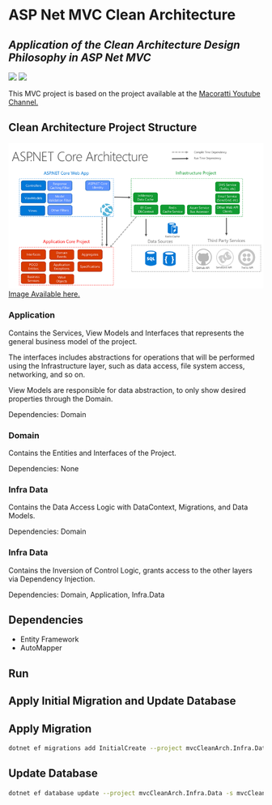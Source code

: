 # ASP Net MVC Clean Architecture


## _Application of the Clean Architecture Design Philosophy in ASP Net MVC_
![](https://img.shields.io/badge/Code-CSharp-informational?style=flat&logo=c-sharp&logoColor=white&color=blue)
![](https://img.shields.io/badge/Code-.NET%20Core%206-informational?style=flat&logo=dotnet&logoColor=white&color=blue)

This MVC project is based on the project available at the [Macoratti Youtube Channel.](https://www.youtube.com/channel/UCoqYHkQy8q5nEMv1gkcZgSw)

## Clean Architecture Project Structure

![ASP .Net Core Clean Architecture Structure](/imgs/aspc_cleanarq18.png "ASP .Net Core Clean Architecture Structure")
[Image Available here.](https://docs.microsoft.com/en-us/dotnet/architecture/modern-web-apps-azure/common-web-application-architectures)

### Application

Contains the Services, View Models and Interfaces that represents the general business model of the project.

The interfaces includes abstractions for operations that will be performed using the Infrastructure layer, such as data access, file system access, networking, and so on.

View Models are responsible for data abstraction, to only show desired properties through the Domain.

Dependencies: Domain

### Domain

Contains the Entities and Interfaces of the Project.

Dependencies: None

### Infra Data

Contains the Data Access Logic with DataContext, Migrations, and Data Models.

Dependencies: Domain

### Infra Data

Contains the Inversion of Control Logic, grants access to the other layers via Dependency Injection.

Dependencies: Domain, Application, Infra.Data


## Dependencies

* Entity Framework
* AutoMapper

## Run

## Apply Initial Migration and Update Database

## Apply Migration
```sh
dotnet ef migrations add InitialCreate --project mvcCleanArch.Infra.Data -s mvcCleanArch.MVC -c ApplicationDbContext --verbose
```

## Update Database
```sh
dotnet ef database update --project mvcCleanArch.Infra.Data -s mvcCleanArch.MVC -c ApplicationDbContext --verbose
```